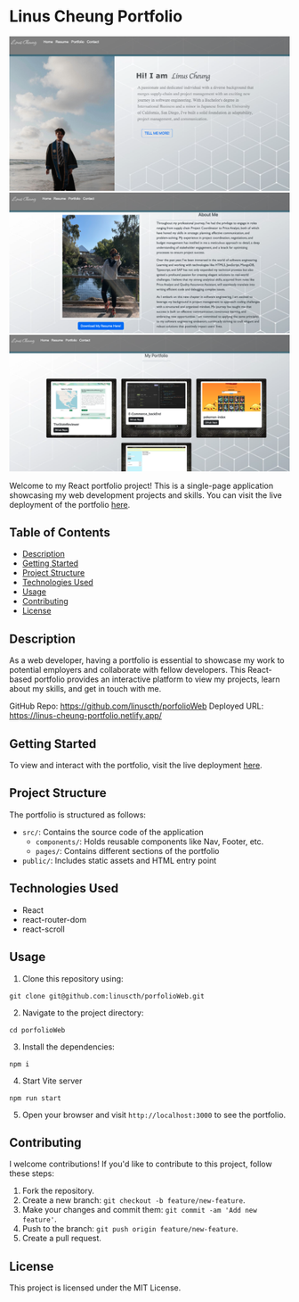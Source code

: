 # Linus Cheung Portfolio

![Screenshot1](./src/resources/Screen%20Shot%202023-08-28%20at%2010.26.58%20PM.png)
![Screenshot2](./src/resources/Screen%20Shot%202023-08-28%20at%2010.29.07%20PM.png)
![Screenshot2](./src/resources/Screen%20Shot%202023-08-28%20at%2010.30.37%20PM.png)

Welcome to my React portfolio project! This is a single-page application showcasing my web development projects and skills. You can visit the live deployment of the portfolio [here](https://linus-cheung-portfolio.netlify.app/).

## Table of Contents

- [Description](#description)
- [Getting Started](#getting-started)
- [Project Structure](#project-structure)
- [Technologies Used](#technologies-used)
- [Usage](#usage)
- [Contributing](#contributing)
- [License](#license)

## Description

As a web developer, having a portfolio is essential to showcase my work to potential employers and collaborate with fellow developers. This React-based portfolio provides an interactive platform to view my projects, learn about my skills, and get in touch with me.

GitHub Repo: https://github.com/linuscth/porfolioWeb
Deployed URL: https://linus-cheung-portfolio.netlify.app/

## Getting Started

To view and interact with the portfolio, visit the live deployment [here](https://linus-cheung-portfolio.netlify.app/).

## Project Structure

The portfolio is structured as follows:

- `src/`: Contains the source code of the application
  - `components/`: Holds reusable components like Nav, Footer, etc.
  - `pages/`: Contains different sections of the portfolio
- `public/`: Includes static assets and HTML entry point

## Technologies Used

- React
- react-router-dom
- react-scroll

## Usage

1. Clone this repository using:

```
git clone git@github.com:linuscth/porfolioWeb.git
```

2. Navigate to the project directory:

```
cd porfolioWeb
```

3. Install the dependencies:

```
npm i
```

4. Start Vite server

```
npm run start
```

5. Open your browser and visit `http://localhost:3000` to see the portfolio.

## Contributing

I welcome contributions! If you'd like to contribute to this project, follow these steps:

1. Fork the repository.
2. Create a new branch: `git checkout -b feature/new-feature`.
3. Make your changes and commit them: `git commit -am 'Add new feature'`.
4. Push to the branch: `git push origin feature/new-feature`.
5. Create a pull request.

## License

This project is licensed under the MIT License.

